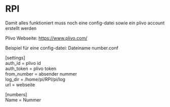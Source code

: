 # RPI

Damit alles funktioniert muss noch eine config-datei sowie ein plivo account erstellt werden 

Plivo Webseite: https://www.plivo.com/

Beispiel für eine config-datei:
Dateiname number.conf

[settings]  
auth_id = plivo id  
auth_token = plivo token  
from_number = absender nummer  
log_dir = /home/pi/RPI/pi/log  
url = webseite  

[numbers]  
Name = Nummer
